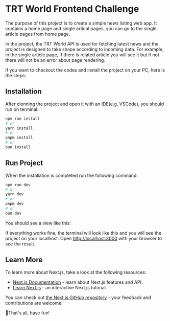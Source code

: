 # TRT World Frontend Challenge

The purpose of this project is to create a simple news listing web app. It contains a home page and single artical pages. you can go to the single article pages from home page. 

In the project, the TRT World API is used for fetching latest news and the project is designed to take shape according to incoming data. For example, in the single article page, if there is related article you will see it but if not there will not be an error about page rendering. 

If you want to checkout the codes and install the project on your PC, here is the steps:

## Installation
After clonning the project and open it with an IDE(e.g. VSCode), you should run on terminal:
```bash
npm run install
# or
yarn install
# or
pnpm install
# or
bun install
```

## Run Project
When the installation is completed run the following command:
```bash
npm run dev
# or
yarn dev
# or
pnpm dev
# or
bun dev
```
You should see a view like this:


If everything works fine, the terminal will look like this and you will see the project on your localhost. Open [http://localhost:3000](http://localhost:3000) with your browser to see the result.


## Learn More

To learn more about Next.js, take a look at the following resources:

- [Next.js Documentation](https://nextjs.org/docs) - learn about Next.js features and API.
- [Learn Next.js](https://nextjs.org/learn) - an interactive Next.js tutorial.

You can check out [the Next.js GitHub repository](https://github.com/vercel/next.js) - your feedback and contributions are welcome!

🎈That's all, have fun!
